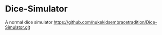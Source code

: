 # Dice-Simulator
A normal dice simulator
https://github.com/nukekidsembracetradition/Dice-Simulator.git
